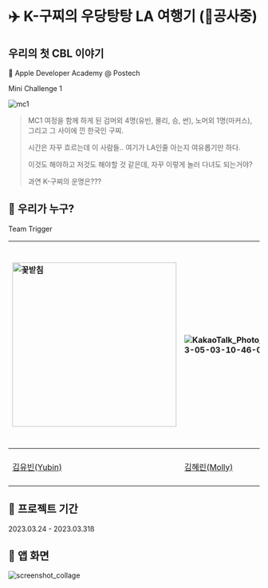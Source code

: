 # ✈️  K-구찌의 우당탕탕 LA 여행기 (👷공사중)

## 우리의 첫 CBL 이야기
🍏 Apple Developer Academy @ Postech

Mini Challenge 1

![mc1](https://user-images.githubusercontent.com/104806801/229969630-29d9590d-cd7a-4954-a0c0-4db9db16a584.gif)

> MC1 여정을 함께 하게 된 검머외 4명(유빈, 몰리, 승, 썬), 노머외 1명(마커스), 그리고 그 사이에 낀 한국인 구찌.
> 
> 시간은 자꾸 흐르는데 이 사람들.. 여기가 LA인줄 아는지 여유롭기만 하다.
> 
> 이것도 해야하고 저것도 해야할 것 같은데, 자꾸 이렇게 놀러 다녀도 되는거야?
> 
> 과연 K-구찌의 운명은???
>

## 🔫 우리가 누구?

Team Trigger



| <img width="329" alt="꽃받침" src="https://user-images.githubusercontent.com/104806801/235702647-6d7dbb5b-1550-4ce5-bf75-c8764acf2858.png"> |![KakaoTalk_Photo_2023-05-03-10-46-09](https://user-images.githubusercontent.com/104806801/235819103-7967a945-72dd-4693-b81b-6658ac14e051.png) | <img width="351" alt="memoji" src="https://user-images.githubusercontent.com/104806801/235702446-6a424820-72b5-404c-824d-9748fa1f2416.png">| <img width="406" alt="meditator" src="https://user-images.githubusercontent.com/104806801/235701859-684b7708-e89e-487a-b7a6-1d6b84a66c3b.png"> | ![미모지_1](https://user-images.githubusercontent.com/104806801/235701050-924f002e-4e41-40e9-a82d-7642a4a161e3.png)  | <img width="237" alt="memoji" src="https://user-images.githubusercontent.com/104806801/235703453-72883dbb-db98-4efb-b4a7-62ceb2dfd753.png">  |
|:----------|:----------|:----------|:----------|:----------|:----------|
| [김유빈(Yubin)](https://github.com/up-ub)    | [김혜린(Molly)](https://github.com/hyelinkim)    | [남승오(Seng)](https://github.com/skatmddh)    | [윤재호(Marcus)](https://github.com/Medi0202)    | [임선주(Sun)](https://github.com/snnzzoo)    | [장영진(Gucci)](https://github.com/Damagucci-Juice)    |


## 📅 프로젝트 기간

2023.03.24 - 2023.03.31ß

## 📱 앱 화면

![screenshot_collage](https://user-images.githubusercontent.com/104806801/229973025-7d555130-2db7-4781-aac7-ab76b77693b2.png)




